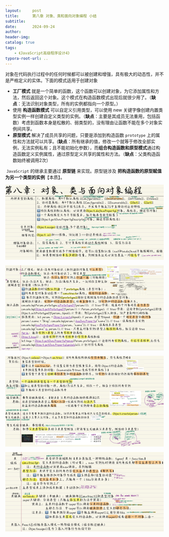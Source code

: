 ```yaml
---
layout:     post
title:      第八章 对象、类和面向对象编程 小结
subtitle:  
date:       2024-09-24
author:     
header-img: 
catalog: true
tags:
    - 《JavaScript高级程序设计4》
typora-root-url: ..
---
```




​	对象在代码执行过程中的任何时候都可以被创建和增强，具有极大的动态性，并不是严格定义的实体。下面的模式适用于创建对象

- **工厂模式** 就是一个简单的函数，这个函数可以创建对象，为它添加属性和方法，然后返回这个对象。这个模式在构造函数模式出现后就很少用了。（**缺点**：无法识别对象类型，所有的实例都指向一个原型。）
- 使用 **构造函数模式** 可以自定义引用类型，可以使用 new 关键字像创建内置类型实例一样创建自定义类型的实例。（**缺点**：主要是其成员无法重用，包括函数）考虑到函数本身是松散的、弱类型的，没有理由让函数不能在多个对象实例间共享。
- **原型模式** 解决了成员共享的问题，只要是添加到构造函数 `prototype` 上的属性和方法就可以共享。(**缺点**：所有继承的值，修改一个就等于修改全部实例，无法实例私有；且不能初始化参数），而**组合构造函数和原型模式**通过构造函数定义实例属性，通过原型定义共享的属性和方法。（**缺点**：父类构造函数始终被调用2次）

​	`JavaScript` 的继承主要通过 **原型链** 来实现。原型链涉及 **把构造函数的原型赋值为另一个类型的实例**【本质】。

![image-20240929145025197](/../img/assets_2023/image-20240929145025197.png)

![image-20240929145107618](/../img/assets_2023/image-20240929145107618.png)

![image-20240929145203126](/../img/assets_2023/image-20240929145203126.png)

![image-20240929145241767](/../img/assets_2023/image-20240929145241767.png)
